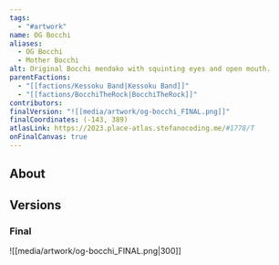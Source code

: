 ```yaml
---
tags:
  - "#artwork"
name: OG Bocchi
aliases:
  - OG Bocchi
  - Mother Bocchi
alt: Original Bocchi mendako with squinting eyes and open mouth.
parentFactions:
  - "[[factions/Kessoku Band|Kessoku Band]]"
  - "[[factions/BocchiTheRock|BocchiTheRock]]"
contributors: 
finalVersion: "![[media/artwork/og-bocchi_FINAL.png]]"
finalCoordinates: (-143, 389)
atlasLink: https://2023.place-atlas.stefanocoding.me/#1778/T
onFinalCanvas: true
---
```

## About

## Versions
### Final
![[media/artwork/og-bocchi_FINAL.png|300]]
